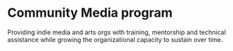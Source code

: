 # Community Media program

Providing indie media and arts orgs with training, mentorship and technical assistance while growing the organizational capacity to sustain over time.
